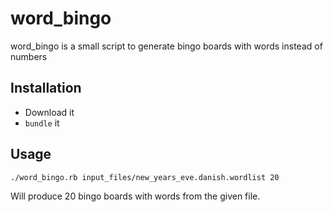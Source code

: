 # word_bingo

word_bingo is a small script to generate bingo boards with words instead of numbers

## Installation

* Download it
* `bundle` it

## Usage

```
./word_bingo.rb input_files/new_years_eve.danish.wordlist 20
```

Will produce 20 bingo boards with words from the given file.
